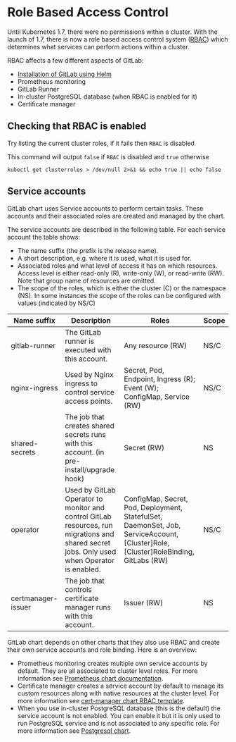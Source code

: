 # Role Based Access Control

Until Kubernetes 1.7, there were no permissions within a cluster. With the launch of 1.7, there is now a role based access control system ([RBAC](https://kubernetes.io/docs/admin/authorization/rbac/)) which determines what services can perform actions within a cluster.

RBAC affects a few different aspects of GitLab:

* [Installation of GitLab using Helm](tools.md#preparing-for-helm-with-rbac)
* Prometheus monitoring
* GitLab Runner
* In-cluster PostgreSQL database (when RBAC is enabled for it)
* Certificate manager

## Checking that RBAC is enabled

Try listing the current cluster roles, if it fails then `RBAC` is disabled

This command will output `false` if `RBAC` is disabled and `true` otherwise

`kubectl get clusterroles > /dev/null 2>&1 && echo true || echo false`


## Service accounts

GitLab chart uses Service accounts to perform certain tasks. These accounts and their associated roles 
are created and managed by the chart.

The service accounts are described in the following table. For each service account the table shows:

  - The name suffix (the prefix is the release name).
  - A short description, e.g. where it is used, what it is used for.
  - Associated roles and what level of access it has on which resources. Access level is either read-only (R),
    write-only (W), or read-write (RW). Note that group name of resources are omitted.
  - The scope of the roles, which is either the cluster (C) or the namespace (NS). In some instances the scope
    of the roles can be configured with values (indicated by NS/C)

| Name suffix | Description | Roles | Scope
| ---         | ---         | ---   | ---
| gitlab-runner | The GitLab runner is executed with this account. | Any resource (RW) | NS/C
| nginx-ingress | Used by Nginx ingress to control service access points. | Secret, Pod, Endpoint, Ingress (R); Event (W); ConfigMap, Service (RW) | NS/C
| shared-secrets | The job that creates shared secrets runs with this account. (in pre-install/upgrade hook) | Secret (RW) | NS
| operator | Used by GitLab Operator to monitor and control GitLab resources, run migrations and shared secret jobs. Only used when Operator is enabled. | ConfigMap, Secret, Pod, Deployment, StatefulSet, DaemonSet, Job, ServiceAccount, \[Cluster\]Role, \[Cluster\]RoleBinding, GitLabs (RW) | NS/C
| certmanager-issuer | The job that controls certificate manager runs with this account. | Issuer (RW)  | NS

GitLab chart depends on other charts that they also use RBAC and create their own service accounts and role binding. Here is an overview:

  - Prometheus monitoring creates multiple own service accounts by default. They are all associated to cluster level roles. For more information see [Prometheus chart documentation](https://github.com/helm/charts/tree/master/stable/prometheus#rbac-configuration).
  - Certificate manager creates a service account by default to manage its custom resources along with native resources at the cluster level. For more information see [cert-manager chart RBAC template](https://github.com/helm/charts/blob/master/stable/cert-manager/templates/rbac.yaml).
  - When you use in-cluster PostgreSQL database (this is the default) the service account is not enabled. You can enable it but it is only used to run PostgreSQL service and is not associated to any specific role. For more information see [Postgresql chart](https://github.com/helm/charts/tree/master/stable/postgresql).
